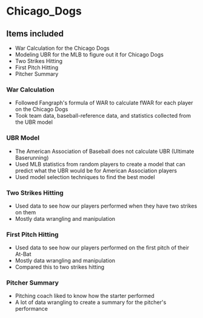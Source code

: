 # Chicago_Dogs

## Items included
* War Calculation for the Chicago Dogs
* Modeling UBR for the MLB to figure out it for Chicago Dogs
* Two Strikes Hitting
* First Pitch Hitting
* Pitcher Summary

### War Calculation
* Followed Fangraph's formula of WAR to calculate fWAR for each player on the Chicago Dogs
* Took team data, baseball-reference data, and statistics collected from the UBR model

### UBR Model
* The American Association of Baseball does not calculate UBR (Ultimate Baserunning)
* Used MLB statistics from random players to create a model that can predict what the UBR would be for American Association players
* Used model selection techniques to find the best model

### Two Strikes Hitting
* Used data to see how our players performed when they have two strikes on them
* Mostly data wrangling and manipulation

### First Pitch Hitting
* Used data to see how our players performed on the first pitch of their At-Bat
* Mostly data wrangling and manipulation
* Compared this to two strikes hitting

### Pitcher Summary
* Pitching coach liked to know how the starter performed
* A lot of data wrangling to create a summary for the pitcher's performance
